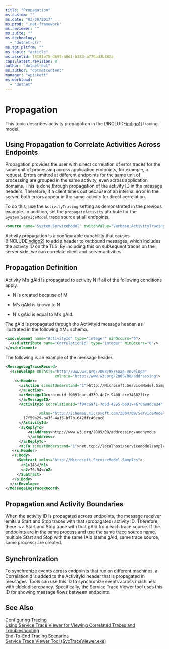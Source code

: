 ```yaml
---
title: "Propagation"
ms.custom: ""
ms.date: "03/30/2017"
ms.prod: ".net-framework"
ms.reviewer: ""
ms.suite: ""
ms.technology: 
  - "dotnet-clr"
ms.tgt_pltfrm: ""
ms.topic: "article"
ms.assetid: f8181e75-d693-48d1-b333-a776ad3b382a
caps.latest.revision: 8
author: "dotnet-bot"
ms.author: "dotnetcontent"
manager: "wpickett"
ms.workload: 
  - "dotnet"
---
```

# Propagation
This topic describes activity propagation in the [!INCLUDE[indigo1](../../../../../includes/indigo1-md.md)] tracing model.  
  
## Using Propagation to Correlate Activities Across Endpoints  
 Propagation provides the user with direct correlation of error traces for the same unit of processing across application endpoints, for example, a request. Errors emitted at different endpoints for the same unit of processing are grouped in the same activity, even across application domains. This is done through propagation of the activity ID in the message headers. Therefore, if a client times out because of an internal error in the server, both errors appear in the same activity for direct correlation.  
  
 To do this, use the `ActivityTracing` setting as demonstrated in the previous example. In addition, set the `propagateActivity` attribute for the `System.ServiceModel` trace source at all endpoints.  
  
```xml  
<source name="System.ServiceModel" switchValue="Verbose,ActivityTracing" propagateActivity="true" >  
```  
  
 Activity propagation is a configurable capability that causes [!INCLUDE[indigo2](../../../../../includes/indigo2-md.md)] to add a header to outbound messages, which includes the activity ID on the TLS. By including this on subsequent traces on the server side, we can correlate client and server activities.  
  
## Propagation Definition  
 Activity M’s gAId is propagated to activity N if all of the following conditions apply.  
  
-   N is created because of M  
  
-   M’s gAId is known to N  
  
-   N's gAId is equal to M’s gAId.  
  
 The gAId is propagated through the ActivityId message header, as illustrated in the following XML schema.  
  
```xml  
<xsd:element name="ActivityId" type="integer" minOccurs="0">  
  <xsd:attribute name="CorrelationId" type="integer" minOccurs="0"/>  
</xsd:element>  
```  
  
 The following is an example of the message header.  
  
```xml  
<MessageLogTraceRecord>  
  <s:Envelope xmlns:s="http://www.w3.org/2003/05/soap-envelope"     
                      xmlns:a="http://www.w3.org/2005/08/addressing">  
    <s:Header>  
      <a:Action s:mustUnderstand="1">http://Microsoft.ServiceModel.Samples/ICalculator/Subtract  
      </a:Action>  
      <a:MessageID>urn:uuid:f0091eae-d339-4c7e-9408-ece34602f1ce  
      </a:MessageID>  
      <ActivityId CorrelationId="f94c6af1-7d5d-4295-b693-4670a8a0ce34"   
  
               xmlns="http://schemas.microsoft.com/2004/09/ServiceModel/Diagnostics">  
        17f59a29-b435-4a15-bf7b-642ffc40eac8  
      </ActivityId>  
      <a:ReplyTo>  
          <a:Address>http://www.w3.org/2005/08/addressing/anonymous  
          </a:Address>  
      </a:ReplyTo>  
      <a:To s:mustUnderstand="1">net.tcp://localhost/servicemodelsamples/service</a:To>  
   </s:Header>  
   <s:Body>  
     <Subtract xmlns="http://Microsoft.ServiceModel.Samples">  
       <n1>145</n1>  
       <n2>76.54</n2>  
     </Subtract>  
   </s:Body>  
  </s:Envelope>  
</MessageLogTraceRecord>  
```  
  
## Propagation and Activity Boundaries  
 When the activity ID is propagated across endpoints, the message receiver emits a Start and Stop traces with that (propagated) activity ID. Therefore, there is a Start and Stop trace with that gAId from each trace source. If the endpoints are in the same process and use the same trace source name, multiple Start and Stop with the same lAId (same gAId, same trace source, same process) are created.  
  
## Synchronization  
 To synchronize events across endpoints that run on different machines, a CorrelationId is added to the ActivityId header that is propagated in messages. Tools can use this ID to synchronize events across machines with clock discrepancy. Specifically, the Service Trace Viewer tool uses this ID for showing message flows between endpoints.  
  
## See Also  
 [Configuring Tracing](../../../../../docs/framework/wcf/diagnostics/tracing/configuring-tracing.md)  
 [Using Service Trace Viewer for Viewing Correlated Traces and Troubleshooting](../../../../../docs/framework/wcf/diagnostics/tracing/using-service-trace-viewer-for-viewing-correlated-traces-and-troubleshooting.md)  
 [End-To-End Tracing Scenarios](../../../../../docs/framework/wcf/diagnostics/tracing/end-to-end-tracing-scenarios.md)  
 [Service Trace Viewer Tool (SvcTraceViewer.exe)](../../../../../docs/framework/wcf/service-trace-viewer-tool-svctraceviewer-exe.md)

